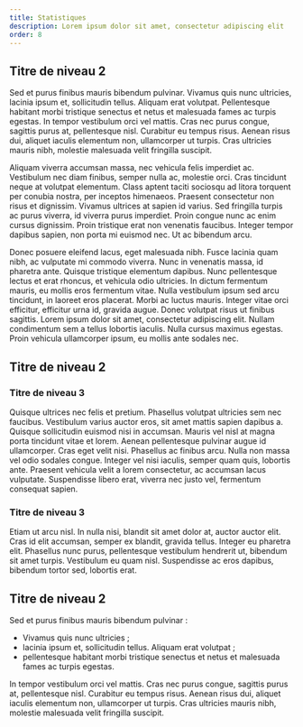 ```yaml
---
title: Statistiques
description: Lorem ipsum dolor sit amet, consectetur adipiscing elit
order: 8
---
```


## Titre de niveau 2

Sed et purus finibus mauris bibendum pulvinar. Vivamus quis nunc ultricies, lacinia ipsum et, sollicitudin tellus. Aliquam erat volutpat. Pellentesque habitant morbi tristique senectus et netus et malesuada fames ac turpis egestas. In tempor vestibulum orci vel mattis. Cras nec purus congue, sagittis purus at, pellentesque nisl. Curabitur eu tempus risus. Aenean risus dui, aliquet iaculis elementum non, ullamcorper ut turpis. Cras ultricies mauris nibh, molestie malesuada velit fringilla suscipit.

Aliquam viverra accumsan massa, nec vehicula felis imperdiet ac. Vestibulum nec diam finibus, semper nulla ac, molestie orci. Cras tincidunt neque at volutpat elementum. Class aptent taciti sociosqu ad litora torquent per conubia nostra, per inceptos himenaeos. Praesent consectetur non risus et dignissim. Vivamus ultrices at sapien id varius. Sed fringilla turpis ac purus viverra, id viverra purus imperdiet. Proin congue nunc ac enim cursus dignissim. Proin tristique erat non venenatis faucibus. Integer tempor dapibus sapien, non porta mi euismod nec. Ut ac bibendum arcu.

Donec posuere eleifend lacus, eget malesuada nibh. Fusce lacinia quam nibh, ac vulputate mi commodo viverra. Nunc in venenatis massa, id pharetra ante. Quisque tristique elementum dapibus. Nunc pellentesque lectus et erat rhoncus, et vehicula odio ultricies. In dictum fermentum mauris, eu mollis eros fermentum vitae. Nulla vestibulum ipsum sed arcu tincidunt, in laoreet eros placerat. Morbi ac luctus mauris. Integer vitae orci efficitur, efficitur urna id, gravida augue. Donec volutpat risus ut finibus sagittis. Lorem ipsum dolor sit amet, consectetur adipiscing elit. Nullam condimentum sem a tellus lobortis iaculis. Nulla cursus maximus egestas. Proin vehicula ullamcorper ipsum, eu mollis ante sodales nec.

## Titre de niveau 2

### Titre de niveau 3

Quisque ultrices nec felis et pretium. Phasellus volutpat ultricies sem nec faucibus. Vestibulum varius auctor eros, sit amet mattis sapien dapibus a. Quisque sollicitudin euismod nisi in accumsan. Mauris vel nisl at magna porta tincidunt vitae et lorem. Aenean pellentesque pulvinar augue id ullamcorper. Cras eget velit nisi. Phasellus ac finibus arcu. Nulla non massa vel odio sodales congue. Integer vel nisi iaculis, semper quam quis, lobortis ante. Praesent vehicula velit a lorem consectetur, ac accumsan lacus vulputate. Suspendisse libero erat, viverra nec justo vel, fermentum consequat sapien.

### Titre de niveau 3

Etiam ut arcu nisl. In nulla nisi, blandit sit amet dolor at, auctor auctor elit. Cras id elit accumsan, semper ex blandit, gravida tellus. Integer eu pharetra elit. Phasellus nunc purus, pellentesque vestibulum hendrerit ut, bibendum sit amet turpis. Vestibulum eu quam nisl. Suspendisse ac eros dapibus, bibendum tortor sed, lobortis erat.

## Titre de niveau 2

Sed et purus finibus mauris bibendum pulvinar :
* Vivamus quis nunc ultricies ;
* lacinia ipsum et, sollicitudin tellus. Aliquam erat volutpat ;
* pellentesque habitant morbi tristique senectus et netus et malesuada fames ac turpis egestas.

In tempor vestibulum orci vel mattis. Cras nec purus congue, sagittis purus at, pellentesque nisl. Curabitur eu tempus risus. Aenean risus dui, aliquet iaculis elementum non, ullamcorper ut turpis. Cras ultricies mauris nibh, molestie malesuada velit fringilla suscipit.
